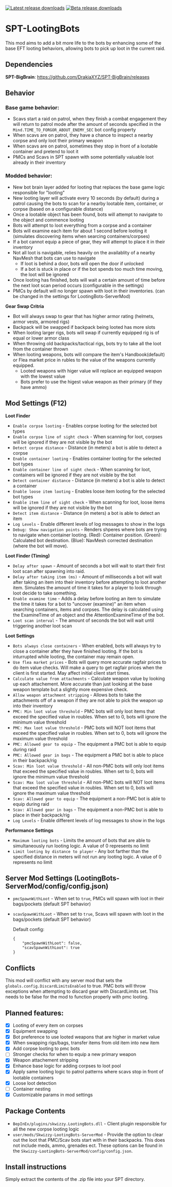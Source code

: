 [![Latest release downloads](https://img.shields.io/github/downloads/skwizzy/SPT-LootingBots/latest/total?label=dowloads%40latest)](https://github.com/Skwizzy/SPT-LootingBots/releases/tag/v1.3.2-aki-3.8.0)
[![Beta release downloads](https://img.shields.io/github/downloads/Skwizzy/SPT-LootingBots/v1.3.3-aki-3.8.0-beta/total)](https://github.com/Skwizzy/SPT-LootingBots/releases/tag/v1.3.3-aki-3.8.0-beta)


# SPT-LootingBots

This mod aims to add a bit more life to the bots by enhancing some of the base EFT looting behaviors, allowing bots to pick up loot in the current raid. 

## Dependencies
**SPT-BigBrain**: https://github.com/DrakiaXYZ/SPT-BigBrain/releases

## Behavior

### Base game behavior:
  - Scavs start a raid on patrol, when they finish a combat engagement they will return to patrol mode after the amount of seconds specified in the `Mind.TIME_TO_FORGOR_ABOUT_ENEMY_SEC` bot config property
  - When scavs are on patrol, they have a chance to inspect a nearby corpse and only loot their primary weapon
  - When scavs are on patrol, sometimes they stop in front of a lootable container and pretend to loot it
  - PMCs and Scavs in SPT spawn with some potentially valuable loot already in their inventory
  
### Modded behavior:
  - New bot brain layer added for looting that replaces the base game logic responsible for "looting"
  - New looting layer will activate every 10 seconds (by default) during a patrol causing the bots to scan for a nearby lootable item, container, or corpse (based on a configurable distance)
  - Once a lootable object has been found, bots will attempt to navigate to the object and commence looting
  - Bots will attempt to loot everything from a corpse and a container
  - Bots will examine each item for about 1 second before looting it (simulates discovering items when searcing containers/corpses)
  - If a bot cannot equip a piece of gear, they will attempt to place it in their inventory 
  - Not all loot is navigable, relies heavily on the availablity of a nearby NavMesh that bots can use to navigate
    - If loot is behind a door, bots will open the door if unlocked 
    - If a bot is stuck in place or if the bot spends too much time moving, the loot will be ignored
  - Once looting has finished, bots will wait a certain amount of time before the next loot scan period occurs (configurable in the settings)
  - PMCs by default will no longer spawn with loot in their inventories. (can be changed in the settings for LootingBots-ServerMod)

**Gear Swap Critria** 
- Bot will always swap to gear that has higher armor rating (helmets, armor vests, armored rigs)
- Backpack will be swapped if backpack being looted has more slots
- When looting larger rigs, bots will swap if currently equipped rig is of equal or lower armor class
- When throwing old backpacks/tactical rigs, bots try to take all the loot from the container thrown
- When looting weapons, bots will compare the item's Handbook(default) or Flea market price in rubles to the value of the weapons currently equipped. 
  - Looted weapons with higer value will replace an equipped weapon with the lowest value
  - Bots prefer to use the higest value weapon as their primary (if they have ammo)

## Mod Settings (F12)
**Loot Finder**
- `Enable corpse looting` - Enables corpse looting for the selected bot types
- `Enable corpse line of sight check` - When scanning for loot, corpses will be ignored if they are not visible by the bot
- `Detect corpse distance` - Distance (in meters) a bot is able to detect a corpse
- `Enable container looting` - Enables container looting for the selected bot types
- `Enable container line of sight check` - When scanning for loot, containers will be ignored if they are not visible by the bot
- `Detect container distance` - Distance (in meters) a bot is able to detect a container
- `Enable loose item looting` - Enables loose item looting for the selected bot types
- `Enable item line of sight check` - When scanning for loot, loose items will be ignored if they are not visible by the bot
- `Detect item distance` - Distance (in meters) a bot is able to detect an item
- `Log Levels` - Enable different levels of log messages to show in the logs
- `Debug: Show navigation points` - Renders shperes where bots are trying to navigate when container looting. (Red): Container position. (Green): Calculated bot destination. (Blue): NavMesh corrected destination (where the bot will move).

**Loot Finder (Timing)**
- `Delay after spawn` - Amount of seconds a bot will wait to start their first loot scan after spawning into raid.
- `Delay after taking item (ms)` - Amount of milliseconds a bot will wait after taking an item into their inventory before attempting to loot another item. Simulates the amount of time it takes for a player to look through loot decide to take something.
- `Enable examine time` - Adds a delay before looting an item to simulate the time it takes for a bot to \"uncover (examine)\" an item when searching containers, items and corpses. The delay is calculated using the ExamineTime of an object and the AttentionExamineTime of the bot.
- `Loot scan interval` - The amount of seconds the bot will wait until triggering another loot scan

**Loot Settings**
- `Bots always close containers` - When enabled, bots will always try to close a container after they have finished looting. If the bot is inturrupted while looting, the container may remain open.
- `Use flea market prices` - Bots will query more accurate ragfair prices to do item value checks. Will make a query to get ragfair prices when the client is first started. May affect initial client start times.
- `Calculate value from attachments` - Calculate weapon value by looking up each attachement. More accurate than just looking at the base weapon template but a slightly more expensive check.
- `Allow weapon attachment stripping` - Allows bots to take the attachments off of a weapon if they are not able to pick the weapon up into their inventory
- `PMC: Min loot value threshold` - PMC bots will only loot items that exceed the specified value in roubles. When set to 0, bots will ignore the minimum value threshold
- `PMC: Max loot value threshold` - PMC bots will NOT loot items that exceed the specified value in roubles. When set to 0, bots will ignore the maximum value threshold
- `PMC: Allowed gear to equip` - The equipment a PMC bot is able to equip during raid
- `PMC: Allowed gear in bags` - The equipment a PMC bot is able to place in their backpack/rig
- `Scav: Min loot value threshold` - All non-PMC bots will only loot items that exceed the specified value in roubles. When set to 0, bots will ignore the minimum value threshold
- `Scav: Max loot value threshold` - All non-PMC bots will NOT loot items that exceed the specified value in roubles. When set to 0, bots will ignore the maximum value threshold
- `Scav: Allowed gear to equip` - The equipment a non-PMC bot is able to equip during raid
- `Scav: Allowed gear in bags` - The equipment a non-PMC bot is able to place in their backpack/rig
- `Log Levels` - Enable different levels of log messages to show in the logs

**Performance Settings**
- `Maximum looting bots` - Limits the amount of bots that are able to simultaneously run looting logic. A value of 0 represents no limit
- `Limit looting by distance to player` - Any bot farther than the specified distance in meters will not run any looting logic. A value of 0 represents no limit

## Server Mod Settings (LootingBots-ServerMod/config/config.json)
- `pmcSpawnWithLoot` - When set to `true`, PMCs will spawn with loot in their bags/pockets (default SPT behavior)
- `scavSpawnWithLoot` - When set to `true`, Scavs will spawn with loot in the bags/pockets (default SPT behavior)

  Default config: 
  ```
  {
      "pmcSpawnWithLoot": false,
      "scavSpawnWithLoot": true
  }

## Conflicts

This mod will conflict with any server mod that sets the `globals.config.DiscardLimitsEnabled` to true. PMC bots will throw exceptions when attempting to discard gear with DiscardLimits set. This needs to be false for the mod to function properly with pmc looting.

## Planned features:
- [x] Looting of every item on corpses
- [x] Equipment swapping
- [x] Bot preference to use looted weapons that are higher in market value
- [x] When swapping rigs/bags, transfer items from old item into new item
- [x] Add corpse looting to pmc bots
- [ ] Stronger checks for when to equip a new primary weapon
- [x] Weapon attachement stripping
- [x] Enhance base logic for adding corpses to loot pool
- [x] Apply same looting logic to patrol patterns where scavs stop in front of lootable containers
- [x] Loose loot detection
- [ ] Container nesting
- [x] Customizable params in mod settings

## Package Contents
- `BepInEx/plugins/skwizzy.LootingBots.dll` - Client plugin responsible for all the new corpse looting logic
- `user/mods/Skwizzy-LootingBots-ServerMod` - Provide the option to clear out the loot that PMC/Scav bots start with in their backpacks. This does not include meds, ammo, grenades ect. These options can be found in the `Skwizzy-LootingBots-ServerMod/config/config.json`.

## Install instructions
Simply extract the contents of the .zip file into your SPT directory.
    
